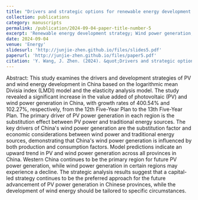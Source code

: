 ```yaml
---
title: "Drivers and strategic options for renewable energy development in China: LMDI-elasticity analysis perspective based on photovoltaic and wind energy"
collection: publications
category: manuscripts
permalink: /publication/2024-09-04-paper-title-number-5
excerpt: 'Renewable energy development strategy; Wind power generation; Photovoltaic power generation; LMDI model; Factor substitution'
date: 2024-09-04
venue: 'Energy'
slidesurl: 'http://junjie-zhen.github.io/files/slides5.pdf'
paperurl: 'http://junjie-zhen.github.io/files/paper5.pdf'
citation: 'Y. Wang, J. Zhen. (2024). &quot;Drivers and strategic options for renewable energy development in China: LMDI-elasticity analysis perspective based on photovoltaic and wind energy.&quot; <i>Energy</i>. 309.'
---
```


Abstract: This study examines the drivers and development strategies of PV and wind energy development in China based on the logarithmic mean Divisia index (LMDI) model and the elasticity analysis model. The study revealed a significant increase in the value added of photovoltaic (PV) and wind power generation in China, with growth rates of 400.54% and 102.27%, respectively, from the 12th Five-Year Plan to the 13th Five-Year Plan. The primary driver of PV power generation in each region is the substitution effect between PV power and traditional energy sources. The key drivers of China's wind power generation are the substitution factor and economic considerations between wind power and traditional energy sources, demonstrating that China's wind power generation is influenced by both production and consumption factors. Model predictions indicate an upward trend in PV and wind power generation across all provinces in China. Western China continues to be the primary region for future PV power generation, while wind power generation in certain regions may experience a decline. The strategic analysis results suggest that a capital-led strategy continues to be the preferred approach for the future advancement of PV power generation in Chinese provinces, while the development of wind energy should be tailored to specific circumstances.